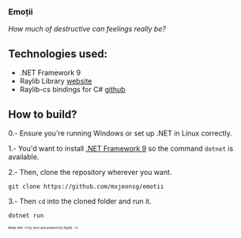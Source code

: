 ### Emoții
*_How much of destructive can feelings really be?_*

## Technologies used:
- .NET Framework 9
- Raylib Library [website](https://www.raylib.com)
- Raylib-cs bindings for C# [github](https://github.com/raylib-cs/raylib-cs)


## How to build?
0.- Ensure you're running Windows or set up .NET in Linux correctly.

1.- You'd want to install [.NET Framework 9](https://dotnet.microsoft.com/en-us/download)
so the command `dotnet` is available.

2.- Then, clone the repository wherever you want.
```console
git clone https://github.com/mxjeonsg/emotii
```

3.- Then `cd` into the cloned folder and run it.
```console
dotnet run
```


<p style="font-size: 6px;">Made with <3 by Jeon and powered by Raylib. <3</p>